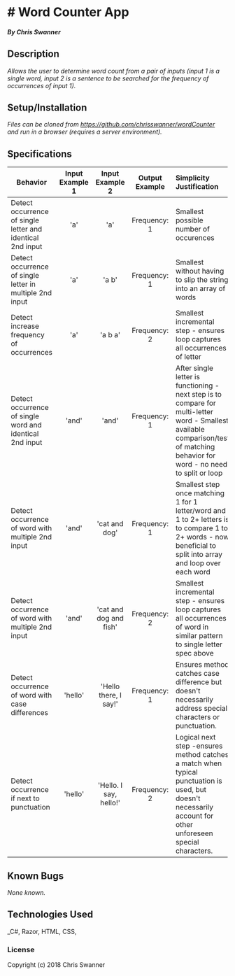 # # Word Counter App

##### By Chris Swanner

## Description

_Allows the user to determine word count from a pair of inputs (input 1 is a single word, input 2 is a sentence to be searched for the frequency of occurrences of input 1)._

## Setup/Installation

_Files can be cloned from https://github.com/chrisswanner/wordCounter and run in a browser (requires a server environment)._

## Specifications
| Behavior | Input Example 1 | Input Example 2 |  Output Example  | Simplicity Justification |
| -------- |:---------------:|:---------------:|:----------------:|:------------------------ |
| Detect occurrence of single letter and identical 2nd input | 'a' | 'a' | Frequency: 1 | Smallest possible number of occurences |
| Detect occurrence of single letter in multiple 2nd input | 'a' | 'a b' | Frequency: 1 | Smallest without having to slip the string into an array of words |
| Detect increase frequency of occurrences | 'a' | 'a b a' | Frequency: 2 | Smallest incremental step - ensures loop captures all occurrences of letter |
| Detect occurrence of single word and identical 2nd input | 'and' | 'and' | Frequency: 1 | After single letter is functioning - next step is to compare for multi-letter word - Smallest available comparison/test of matching behavior for word - no need to split or loop |
| Detect occurrence of word with multiple 2nd input | 'and' | 'cat and dog' | Frequency: 1 | Smallest step once matching 1 for 1 letter/word and 1 to 2+ letters is to compare 1 to 2+ words - now beneficial to split into array and loop over each word |
| Detect occurrence of word with multiple 2nd input | 'and' | 'cat and dog and fish' | Frequency: 2 | Smallest incremental step - ensures loop captures all occurrences of word in similar pattern to single letter spec above |
| Detect occurrence of word with case differences | 'hello' | 'Hello there, I say!' | Frequency: 1 | Ensures method catches case difference but doesn't necessarily address special characters or punctuation. |
| Detect occurrence if next to punctuation | 'hello' | 'Hello. I say, hello!' | Frequency: 2 | Logical next step -ensures method catches a match when typical punctuation is used, but doesn't necessarily account for other unforeseen special characters. |


## Known Bugs

_None known._

## Technologies Used

_C#, Razor, HTML, CSS,

### License

Copyright (c) 2018 Chris Swanner
